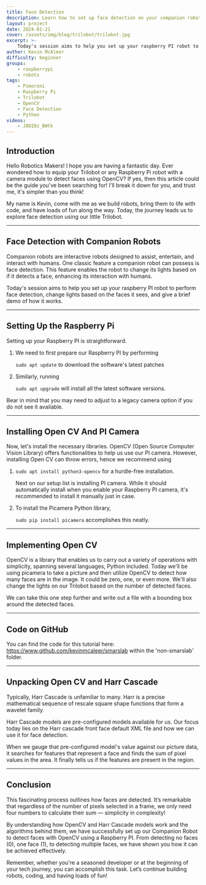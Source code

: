 ```yaml
---
title: Face Detection
description: Learn how to set up face detection on your companion robot using Raspberry Pi and OpenCV.
layout: project
date: 2024-01-21
cover: /assets/img/blog/trilobot/trilobot.jpg
excerpt: >-
    Today's session aims to help you set up your raspberry PI robot to perform face detection, change lights based on the faces it sees, and give a brief demo of how it works.
author: Kevin McAleer
difficulty: beginner
groups:
    - raspberrypi
    - robots
tags:
    - Pimoroni
    - Raspberry Pi
    - Trilobot
    - OpenCV
    - Face Detection
    - Python
videos:
    - J8OI8z_BWtk
---
```


## Introduction

Hello Robotics Makers! I hope you are having a fantastic day. Ever wondered how to equip your Trilobot or any Raspberry Pi robot with a camera module to detect faces using OpenCV? If yes, then this article could be the guide you've been searching for! I'll break it down for you, and trust me, it's simpler than you think!

My name is Kevin, come with me as we build robots, bring them to life with code, and have loads of fun along the way. Today, the journey leads us to explore face detection using our little Trilobot.

---

## Face Detection with Companion Robots

Companion robots are interactive robots designed to assist, entertain, and interact with humans. One classic feature a companion robot can possess is face detection. This feature enables the robot to change its lights based on if it detects a face, enhancing its interaction with humans.

Today's session aims to help you set up your raspberry PI robot to perform face detection, change lights based on the faces it sees, and give a brief demo of how it works.

---

## Setting Up the Raspberry Pi

Setting up your Raspberry PI is straightforward.

1. We need to first prepare our Raspberry PI by performing

    `sudo apt update` to download the software's latest patches

1. Similarly, running

    `sudo apt upgrade` will install all the latest software versions.

Bear in mind that you may need to adjust to a legacy camera option if you do not see it available.

---

## Installing Open CV And PI Camera

Now, let's install the necessary libraries. OpenCV (Open Source Computer Vision Library) offers functionalities to help us use our PI camera. However, installing Open CV can throw errors, hence we recommend using

1. `sudo apt install python3-opencv` for a hurdle-free installation.

    Next on our setup list is installing PI camera. While it should automatically install when you enable your Raspberry PI camera, it's recommended to install it manually just in case.

1. To install the Picamera Python library,

    `sudo pip install picamera` accomplishes this neatly.

---

## Implementing Open CV

OpenCV is a library that enables us to carry out a variety of operations with simplicity, spanning several languages, Python included. Today we'll be using picamera to take a picture and then utilize OpenCV to detect how many faces are in the image. It could be zero, one, or even more. We'll also change the lights on our Trilobot based on the number of detected faces.

We can take this one step further and write out a file with a bounding box around the detected faces.

---

## Code on GitHub

You can find the code for this tutorial here: <https://www.github.com/kevinmcaleer/smarslab> within the 'non-smarslab' folder.

---

## Unpacking Open CV and Harr Cascade

Typically, Harr Cascade is unfamiliar to many. Harr is a precise mathematical sequence of rescale square shape functions that form a wavelet family.

Harr Cascade models are pre-configured models available for us. Our focus today lies on the Harr cascade front face default XML file and how we can use it for face detection.

When we gauge that pre-configured model's value against our picture data, it searches for features that represent a face and finds the sum of pixel values in the area. It finally tells us if the features are present in the region.

---

## Conclusion

This fascinating process outlines how faces are detected. It’s remarkable that regardless of the number of pixels selected in a frame, we only need four numbers to calculate their sum — simplicity in complexity!

By understanding how OpenCV and Harr Cascade models work and the algorithms behind them, we have successfully set up our Companion Robot to detect faces with OpenCV using a Raspberry PI. From detecting no faces (0), one face (1), to detecting multiple faces, we have shown you how it can be achieved effectively.

Remember, whether you're a seasoned developer or at the beginning of your tech journey, you can accomplish this task. Let’s continue building robots, coding, and having loads of fun!
